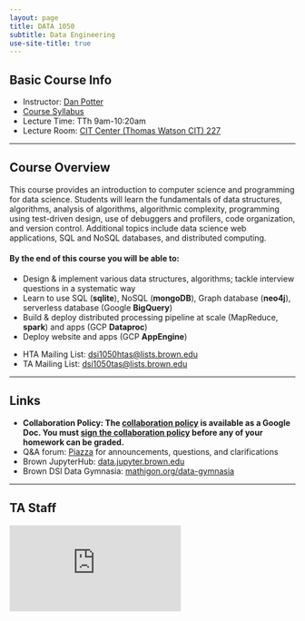 ```yaml
---
layout: page
title: DATA 1050
subtitle: Data Engineering
use-site-title: true
---
```


## Basic Course Info  

* Instructor: [Dan Potter](mailto:Daniel_Potter@brown.edu)
* [Course Syllabus](https://docs.google.com/document/d/1czdUjU2NEkDHgwMRXbfQrDAlQUmFeF2T2V_fbcs7f80/edit?usp=sharing)
* Lecture Time: TTh 9am-10:20am  
* Lecture Room: [CIT Center (Thomas Watson CIT) 227](https://goo.gl/maps/9P7GufeMQdE2)

---

## Course Overview

This course provides an introduction to computer science and programming for data science. Students will learn the fundamentals of data structures, algorithms, analysis of algorithms, algorithmic complexity, programming using test-driven design, use of debuggers and profilers, code organization, and version control. Additional topics include data science web applications, SQL and NoSQL databases, and distributed computing.

#### By the end of this course you will be able to:
- Design & implement various data structures, algorithms; tackle interview questions in a systematic way
- Learn to use SQL (**sqlite**), NoSQL (**mongoDB**), Graph database (**neo4j**), serverless database (Google **BigQuery**)
- Build & deploy distributed processing pipeline at scale (MapReduce, **spark**) and apps (GCP **Dataproc**)
- Deploy website and apps (GCP **AppEngine**)

<!-- <table class="table">
    <thead>
        <tr>
            <th scope="col">Name</th>
            <th scope="col">Email</th>
            <th scope="col">Office Hour</th>
            <th scope="col">Office</th>
        </tr>
    </thead>
    <tbody>
        <tr>
        <td>HTA: Martin (Ziyin) Ma</td>
        <td>ziyin_ma@brown.edu</td><td></td><td></td>
        </tr>
        <tr>
        <td>TA: Griffin Kao</td>
        <td>griffin_kao@brown.edu</td><td></td><td></td>
        </tr>
        <tr>
        <td>TA: Pedro Defreitas</td>
        <td>pedro_defreitas@brown.edu</td><td></td><td></td>
        </tr>
        <tr>
        <td>TA: Tanvir Shahriar</td>
        <td>tanvir_shahriar@brown.edu</td><td></td><td></td>
        </tr>
        <tr>
        <td>TA: Tiffany Ding</td>
        <td>tiffany_ding@brown.edu</td><td></td><td></td>
        </tr>
        <tr>
        <td>TA: Wenhuang Zeng</td>
        <td>wenhuang_zeng@brown.edu</td><td></td><td></td>
        </tr>
    </tbody>
</table> -->

* HTA Mailing List: [dsi1050htas@lists.brown.edu](mailto:dsi1050htas@lists.brown.edu)  
* TA Mailing List: [dsi1050tas@lists.brown.edu](mailto:dsi1050tas@lists.brown.edu)

---

## Links
- **Collaboration Policy: The [collaboration policy](https://docs.google.com/document/d/1lePdqcRtE36K5BvQd-_fXKfAltdAXwl57o6mA124Psg/edit?usp=sharing) is available as a Google Doc. You must [sign the collaboration policy](https://docs.google.com/forms/d/e/1FAIpQLSfiCr3pzKZTKwv6NQjCgAmQu4bmN9y_WYTfIbrvwZqZg_pUow/viewform) before any of your homework can be graded.**
- Q&A forum: [Piazza](https://piazza.com/brown/fall2019/fall2019data1050s01) for announcements, questions, and clarifications   
- Brown JupyterHub: [data.jupyter.brown.edu](https://data.jupyter.brown.edu)  
- Brown DSI Data Gymnasia: [mathigon.org/data-gymnasia](https://mathigon.org/data-gymnasia)


----

## TA Staff
<div class="embed-responsive embed-responsive-16by9" style="padding-bottom: 70%">
<iframe class="embed-responsive-item" style="border: 1px solid #80808033" src="https://docs.google.com/a/brown.edu/document/d/e/2PACX-1vSACINVw-ZBrY_F6LVe6bnRBiv8LZjLYReyszJ0TZPIFrDN7wJxdwZKe9kuiP3_OIMhCs_DZ2hrc1qe/pub?embedded=true"></iframe>
</div>